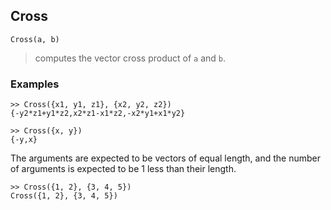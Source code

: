 ## Cross
``` 
Cross(a, b)
``` 
> computes the vector cross product of `a` and `b`.

### Examples
``` 
>> Cross({x1, y1, z1}, {x2, y2, z2})
{-y2*z1+y1*z2,x2*z1-x1*z2,-x2*y1+x1*y2}
 
>> Cross({x, y})
{-y,x}
``` 

The arguments are expected to be vectors of equal length, and the number of arguments is expected to be 1 less than their length.
``` 
>> Cross({1, 2}, {3, 4, 5})
Cross({1, 2}, {3, 4, 5})
``` 